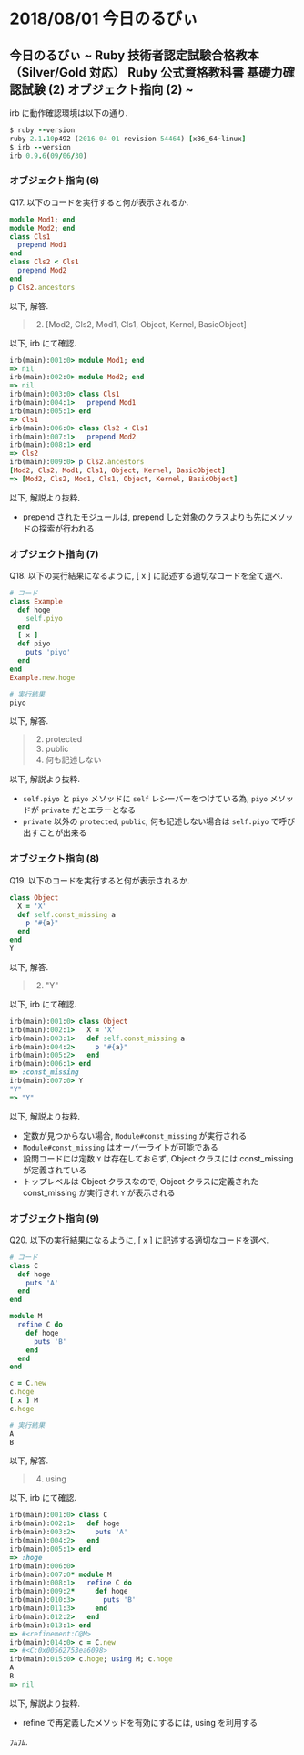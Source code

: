 # 2018/08/01 今日のるびぃ

## 今日のるびぃ ~ Ruby 技術者認定試験合格教本 （Silver/Gold 対応） Ruby 公式資格教科書 基礎力確認試験 (2) オブジェクト指向 (2) ~

irb に動作確認環境は以下の通り.

```ruby
$ ruby --version
ruby 2.1.10p492 (2016-04-01 revision 54464) [x86_64-linux]
$ irb --version
irb 0.9.6(09/06/30)
```

### オブジェクト指向 (6)

Q17. 以下のコードを実行すると何が表示されるか.

```ruby
module Mod1; end
module Mod2; end
class Cls1
  prepend Mod1
end
class Cls2 < Cls1
  prepend Mod2
end
p Cls2.ancestors
```

以下, 解答.

> 2. [Mod2, Cls2, Mod1, Cls1, Object, Kernel, BasicObject]

以下, irb にて確認.

```ruby
irb(main):001:0> module Mod1; end
=> nil
irb(main):002:0> module Mod2; end
=> nil
irb(main):003:0> class Cls1
irb(main):004:1>   prepend Mod1
irb(main):005:1> end
=> Cls1
irb(main):006:0> class Cls2 < Cls1
irb(main):007:1>   prepend Mod2
irb(main):008:1> end
=> Cls2
irb(main):009:0> p Cls2.ancestors
[Mod2, Cls2, Mod1, Cls1, Object, Kernel, BasicObject]
=> [Mod2, Cls2, Mod1, Cls1, Object, Kernel, BasicObject]
```

以下, 解説より抜粋.

* prepend されたモジュールは, prepend した対象のクラスよりも先にメソッドの探索が行われる

### オブジェクト指向 (7)

Q18. 以下の実行結果になるように, [ x ] に記述する適切なコードを全て選べ.

```ruby
# コード　
class Example
  def hoge
    self.piyo
  end
  [ x ]
  def piyo
    puts 'piyo'
  end
end
Example.new.hoge

# 実行結果
piyo
```

以下, 解答.

> 2. protected
> 3. public
> 4. 何も記述しない

以下, 解説より抜粋.

* `self.piyo` と `piyo` メソッドに `self` レシーバーをつけている為, `piyo` メソッドが `private` だとエラーとなる
* `private` 以外の `protected`, `public`, 何も記述しない場合は `self.piyo` で呼び出すことが出来る

### オブジェクト指向 (8)

Q19. 以下のコードを実行すると何が表示されるか.

```ruby
class Object
  X = 'X'
  def self.const_missing a
    p "#{a}"
  end
end
Y
```

以下, 解答.

> 2. "Y"

以下, irb にて確認.

```ruby
irb(main):001:0> class Object
irb(main):002:1>   X = 'X'
irb(main):003:1>   def self.const_missing a
irb(main):004:2>     p "#{a}"
irb(main):005:2>   end
irb(main):006:1> end
=> :const_missing
irb(main):007:0> Y
"Y"
=> "Y"
```

以下, 解説より抜粋.

* 定数が見つからない場合, `Module#const_missing` が実行される
* `Module#const_missing` はオーバーライトが可能である
* 設問コードには定数 `Y` は存在しておらず, Object クラスには const_missing が定義されている
* トップレベルは Object クラスなので, Object クラスに定義された const_missing が実行され `Y` が表示される

### オブジェクト指向 (9)

Q20. 以下の実行結果になるように, [ x ] に記述する適切なコードを選べ.

```ruby
# コード
class C
  def hoge
    puts 'A'
  end
end

module M
  refine C do
    def hoge
      puts 'B'
    end
  end
end

c = C.new
c.hoge
[ x ] M
c.hoge

# 実行結果
A
B
```

以下, 解答.

> 4. using

以下, irb にて確認.

```ruby
irb(main):001:0> class C
irb(main):002:1>   def hoge
irb(main):003:2>     puts 'A'
irb(main):004:2>   end
irb(main):005:1> end
=> :hoge
irb(main):006:0> 
irb(main):007:0* module M
irb(main):008:1>   refine C do
irb(main):009:2*     def hoge
irb(main):010:3>       puts 'B'
irb(main):011:3>     end
irb(main):012:2>   end
irb(main):013:1> end
=> #<refinement:C@M>
irb(main):014:0> c = C.new
=> #<C:0x00562753ea6098>
irb(main):015:0> c.hoge; using M; c.hoge
A
B
=> nil
```

以下, 解説より抜粋.

* refine で再定義したメソッドを有効にするには, using を利用する

ﾌﾑﾌﾑ.
